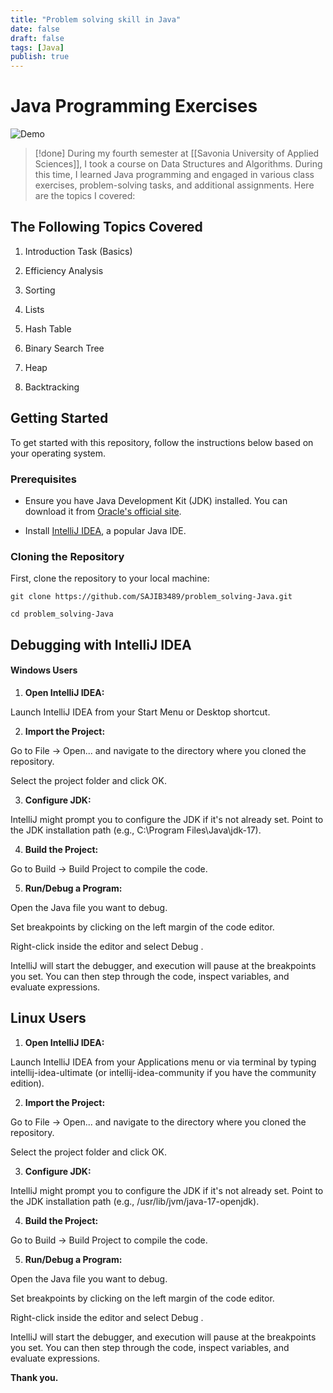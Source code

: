 ```yaml
---
title: "Problem solving skill in Java"
date: false
draft: false
tags: [Java]
publish: true
---
```



# Java Programming Exercises

  

![Demo](https://static.vecteezy.com/system/resources/thumbnails/022/101/050/small/java-logo-transparent-free-png.png)

  

>[!done] During my fourth semester at [[Savonia University of Applied Sciences]], I took a course on Data Structures and Algorithms. During this time, I learned Java programming and engaged in various class exercises, problem-solving tasks, and additional assignments. Here are the topics I covered:

  

## The Following Topics Covered
  

1. Introduction Task (Basics)

2. Efficiency Analysis

3. Sorting

4. Lists

5. Hash Table

6. Binary Search Tree

7. Heap

8. Backtracking

  

## Getting Started

  

To get started with this repository, follow the instructions below based on your operating system.

  

### Prerequisites

  

- Ensure you have Java Development Kit (JDK) installed. You can download it from [Oracle's official site](https://www.oracle.com/java/technologies/javase-downloads.html).

- Install [IntelliJ IDEA](https://www.jetbrains.com/idea/download/), a popular Java IDE.

  

### Cloning the Repository

  

First, clone the repository to your local machine:

  

```
git clone https://github.com/SAJIB3489/problem_solving-Java.git

cd problem_solving-Java
```

  
  

## Debugging with IntelliJ IDEA

  

#### Windows Users

  

1. **Open IntelliJ IDEA:**

Launch IntelliJ IDEA from your Start Menu or Desktop shortcut.

  

2. **Import the Project:**

Go to File -> Open... and navigate to the directory where you cloned the repository.

Select the project folder and click OK.

  

3. **Configure JDK:**

IntelliJ might prompt you to configure the JDK if it's not already set. Point to the JDK installation path (e.g., C:\Program Files\Java\jdk-17).

  

4. **Build the Project:**

Go to Build -> Build Project to compile the code.

  

5. **Run/Debug a Program:**

Open the Java file you want to debug.

Set breakpoints by clicking on the left margin of the code editor.

Right-click inside the editor and select Debug <ClassName>.

IntelliJ will start the debugger, and execution will pause at the breakpoints you set. You can then step through the code, inspect variables, and evaluate expressions.

  
  

## Linux Users

  

1. **Open IntelliJ IDEA:**

Launch IntelliJ IDEA from your Applications menu or via terminal by typing intellij-idea-ultimate (or intellij-idea-community if you have the community edition).

  

2. **Import the Project:**

Go to File -> Open... and navigate to the directory where you cloned the repository.

Select the project folder and click OK.

  

3. **Configure JDK:**

IntelliJ might prompt you to configure the JDK if it's not already set. Point to the JDK installation path (e.g., /usr/lib/jvm/java-17-openjdk).

  

4. **Build the Project:**

Go to Build -> Build Project to compile the code.

  

5. **Run/Debug a Program:**

Open the Java file you want to debug.

Set breakpoints by clicking on the left margin of the code editor.

Right-click inside the editor and select Debug <ClassName>.

IntelliJ will start the debugger, and execution will pause at the breakpoints you set. You can then step through the code, inspect variables, and evaluate expressions.

  

**Thank you.**